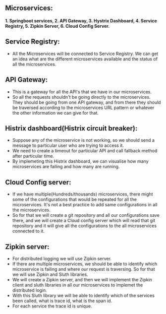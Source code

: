## Microservices:

#### 1. Springboot services, 2. API Gateway, 3. Hystrix Dashboard, 4. Service Registry, 5. Zipkin Server, 6. Cloud Config Server.

## Service Registry:
* All the Microservices will be connected to Service Registry. We can get an idea what are the different microservices available and the status of all the microservices.

## API Gateway:
* This is a gateway for all the API's that we have in our microservices. 
* So all the requests shouldn't be going directly to the microservices. They should be going from one API gateway, and from there they should be traversed according to the microservices URL pattern or whatever the other information we can give for that.

## Histrix dashboard(Histrix circuit breaker):
* Suppose any of the microservice is not working, so we should send a message to particular user who are trying to access it. 
* We need to create a timeout for particular API and call fallback method after particular time.
* By implemeting this Histrix dashboard, we can visualise how many microservices are failing and how many are running. 

## Cloud Config server:
* If we have multiple(Hundreds/thousands) microservices, there might some of the configurations that would be repeated for all the microservices. It's not a best practice to add same configurations in all the microservices. 
* So for that we will create a git repository and all our configurations save there, and we will create a Cloud config server which will read that git repository and it will give all the configurations to the all microservices connected to it. 

## Zipkin server:
* For distributed logging we will use Zipkin server.
* If there are multiple microservices, we should be able to identify which microservice is failing and where our request is traversing. So for that we will use Zipkin and Sluth libraries.
* We will create a Zipkin server, and then we will implement the Zipkin client and sluth libraries in all our microservices to implemet the distributed login. 
* With this Sluth library we will be able to identify which of the services been called, what is trace id, what is the span id.
* For each service the trace id is unique. 

